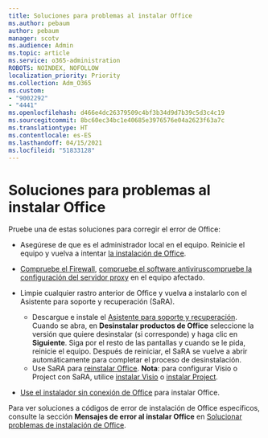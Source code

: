 ```yaml
---
title: Soluciones para problemas al instalar Office
ms.author: pebaum
author: pebaum
manager: scotv
ms.audience: Admin
ms.topic: article
ms.service: o365-administration
ROBOTS: NOINDEX, NOFOLLOW
localization_priority: Priority
ms.collection: Adm_O365
ms.custom:
- "9002292"
- "4441"
ms.openlocfilehash: d466e4dc26379509c4bf3b34d9d7b39c5d3c4c19
ms.sourcegitcommit: 8bc60ec34bc1e40685e3976576e04a2623f63a7c
ms.translationtype: HT
ms.contentlocale: es-ES
ms.lasthandoff: 04/15/2021
ms.locfileid: "51833128"
---
```

# <a name="solutions-for-issues-when-installing-office"></a>Soluciones para problemas al instalar Office

Pruebe una de estas soluciones para corregir el error de Office:

- Asegúrese de que es el administrador local en el equipo. Reinicie el equipo y vuelva a intentar [la instalación de Office](https://portal.office.com/OLS/MySoftware.aspx).

- [Compruebe el Firewall](https://support.office.com/article/unlicensed-product-and-activation-errors-in-office-0d23d3c0-c19c-4b2f-9845-5344fedc4380#bkmk_checkfirewall), [compruebe el software antivirus](https://support.office.com/article/unlicensed-product-and-activation-errors-in-office-0d23d3c0-c19c-4b2f-9845-5344fedc4380#bkmk_checkav)[compruebe la configuración del servidor proxy](https://support.office.com/article/unlicensed-product-and-activation-errors-in-office-0d23d3c0-c19c-4b2f-9845-5344fedc4380#bkmk_checkproxy) en el equipo afectado.

- Limpie cualquier rastro anterior de Office y vuelva a instalarlo con el Asistente para soporte y recuperación (SaRA). 

    - Descargue e instale el [Asistente para soporte y recuperación](https://aka.ms/SARA-OfficeUninstall-Alchemy). Cuando se abra, en **Desinstalar productos de Office** seleccione la versión que quiere desinstalar (si corresponde) y haga clic en **Siguiente**. Siga por el resto de las pantallas y cuando se le pida, reinicie el equipo. Después de reiniciar, el SaRA se vuelve a abrir automáticamente para completar el proceso de desinstalación.
    - Use SaRA para [reinstalar Office](https://aka.ms/sara-officeinstall). **Nota**: para configurar Visio o Project con SaRA, utilice [instalar Visio](https://aka.ms/SaRA-VisioSetupScenario) o [instalar Project](https://aka.ms/SaRA-ProjectSetupScenario).  

- [Use el instalador sin conexión de Office](https://support.office.com/article/f0a85fe7-118f-41cb-a791-d59cef96ad1c?wt.mc_id=Alchemy_ClientDIA) para instalar Office.

Para ver soluciones a códigos de error de instalación de Office específicos, consulte la sección **Mensajes de error al instalar Office** en [Solucionar problemas de instalación de Office](https://support.office.com/article/35ff2def-e0b2-4dac-9784-4cf212c1f6c2#BKMK_ErrorMessages).

